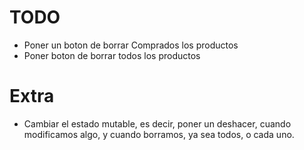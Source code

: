 # TODO
- Poner un boton de borrar Comprados los productos 
- Poner boton de borrar todos los productos

# Extra
- Cambiar el estado mutable, es decir, poner un deshacer, cuando modificamos algo, y cuando borramos, ya sea todos, o cada uno.